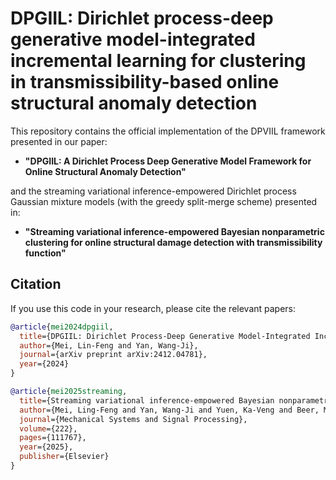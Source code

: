 # DPGIIL: Dirichlet process-deep generative model-integrated incremental learning for clustering in transmissibility-based online structural anomaly detection

This repository contains the official implementation of the DPVIIL framework presented in our paper:

- **"DPGIIL: A Dirichlet Process Deep Generative Model Framework for Online Structural Anomaly Detection"**

and the streaming variational inference-empowered Dirichlet process Gaussian mixture models (with the greedy split-merge scheme) presented in:
- **"Streaming variational inference-empowered Bayesian nonparametric clustering for online structural damage detection with transmissibility function"**


## Citation

If you use this code in your research, please cite the relevant papers:

```bibtex
@article{mei2024dpgiil,
  title={DPGIIL: Dirichlet Process-Deep Generative Model-Integrated Incremental Learning for Clustering in Transmissibility-based Online Structural Anomaly Detection},
  author={Mei, Lin-Feng and Yan, Wang-Ji},
  journal={arXiv preprint arXiv:2412.04781},
  year={2024}
}

@article{mei2025streaming,
  title={Streaming variational inference-empowered Bayesian nonparametric clustering for online structural damage detection with transmissibility function},
  author={Mei, Ling-Feng and Yan, Wang-Ji and Yuen, Ka-Veng and Beer, Michael},
  journal={Mechanical Systems and Signal Processing},
  volume={222},
  pages={111767},
  year={2025},
  publisher={Elsevier}
}
